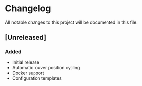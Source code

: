 # Changelog

All notable changes to this project will be documented in this file.

## [Unreleased]

### Added
- Initial release
- Automatic louver position cycling
- Docker support
- Configuration templates

